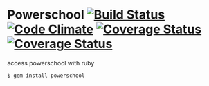 Powerschool [![Build Status](https://travis-ci.org/zachlatta/powerschool.png?branch=master)](https://travis-ci.org/zachlatta/powerschool) [![Code Climate](https://codeclimate.com/github/zachlatta/powerschool.png)](https://codeclimate.com/github/zachlatta/powerschool) [![Coverage Status](https://coveralls.io/repos/zachlatta/powerschool/badge.png)](https://coveralls.io/r/zachlatta/powerschool) [![Coverage Status](https://coveralls.io/repos/zachlatta/powerschool/badge.png)](https://coveralls.io/r/zachlatta/powerschool)
===========

access powerschool with ruby

    $ gem install powerschool
